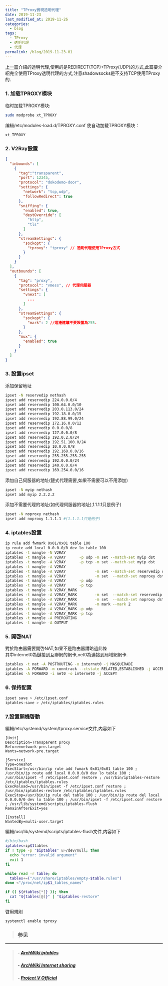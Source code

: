 ```yaml
---
title: "TProxy實現透明代理"
date: 2019-11-23
last_modified_at: 2019-11-26
categories:
  - blog
tags:
  - TProxy
  - 透明代理
  - 代理
permalink: /blog/2019-11-23-01
---
```

[上一篇](https://xuebaxi.com//blog/transparent_proxy)介紹的透明代理,使用的是REDIRECT(TCP)+TProxy(UDP)的方式,此篇要介紹完全使用TProxy透明代理的方式,注意shadowsocks是不支持TCP使用TProxy的.
### 1. 加载TPROXY模块
临时加载TPROXY模块:
```sh
sudo modprobe xt_TPROXY
```
编辑/etc/modules-load.d/TPROXY.conf 使自动加载TPROXY模块：
```
xt_TPROXY
```

### 2. V2Ray設置

```json
{
  "inbounds": [
    {
      "tag":"transparent",
      "port": 12345,
      "protocol": "dokodemo-door",
      "settings": {
        "network": "tcp,udp",
        "followRedirect": true
      },
      "sniffing": {
        "enabled": true,
        "destOverride": [
          "http",
          "tls"
        ]
      },
      "streamSettings": {
        "sockopt": {
          "tproxy": "tproxy" // 透明代理使用TProxy方式
        }
      }
    }
  ],
  "outbounds": [
    {
      "tag": "proxy",
      "protocol": "vmess", // 代理伺服器
      "settings": {
        "vnext": [
          ...
        ]
      },
      "streamSettings": {
        "sockopt": {
          "mark": 2 //這邊建議不要設置為255.
        }
      },
      "mux": {
        "enabled": true
      }
    }
  ]
}
```
### 3. 設置ipset

添加保留地址
```sh
ipset -N reservedip nethash
ipset add reservedip 224.0.0.0/4
ipset add reservedip 100.64.0.0/10
ipset add reservedip 203.0.113.0/24
ipset add reservedip 192.18.0.0/15
ipset add reservedip 192.88.99.0/24
ipset add reservedip 172.16.0.0/12
ipset add reservedip 0.0.0.0/8
ipset add reservedip 127.0.0.0/8
ipset add reservedip 192.0.2.0/24
ipset add reservedip 192.51.100.0/24
ipset add reservedip 10.0.0.0/8
ipset add reservedip 192.168.0.0/16
ipset add reservedip 255.255.255.255
ipset add reservedip 192.0.0.0/24
ipset add reservedip 240.0.0.0/4
ipset add reservedip 169.254.0.0/16
```
添加自己伺服器的地址(鏈式代理需要,如果不需要可以不用添加)
```sh
ipset -N myip nethash
ipset add myip 2.2.2.2
```
添加不需要代理的地址(如代理伺服器的地址),1.1.1.1只是例子)
```sh
ipset -N noproxy nethash
ipset add noproxy 1.1.1.1 #(1.1.1.1只是例子)
```
### 4. iptables設置
```sh
ip rule add fwmark 0x01/0x01 table 100
ip route add local 0.0.0.0/0 dev lo table 100
iptables -t mangle -N V2RAY
iptables -t mangle -A V2RAY      -p udp -m set --match-set myip dst        -j TPROXY --on-port  12346 --tproxy-mark 0x01/0x01 --on-ip 0.0.0.0 
iptables -t mangle -A V2RAY      -p tcp -m set --match-set myip dst        -j TPROXY --on-port  12346 --tproxy-mark 0x01/0x01 --on-ip 0.0.0.0
iptables -t mangle -A V2RAY                                                -j RETURN -m mark --mark 2
iptables -t mangle -A V2RAY             -m set --match-set reservedip dst  -j RETURN
iptables -t mangle -A V2RAY             -m set  --match-set noproxy dst    -j RETURN
iptables -t mangle -A V2RAY      -p udp                                    -j TPROXY --on-port 12345 --tproxy-mark 0x01/0x01 --on-ip 0.0.0.0
iptables -t mangle -A V2RAY      -p tcp                                    -j TPROXY --on-port 12345 --tproxy-mark 0x01/0x01 --on-ip 0.0.0.0
iptables -t mangle -N V2RAY_MARK
iptables -t mangle -A V2RAY_MARK        -m set  --match-set reservedip dst -j RETURN
iptables -t mangle -A V2RAY_MARK        -m set  --match-set noproxy dst    -j RETURN
iptables -t mangle -A V2RAY_MARK        -m mark --mark 2                   -j RETURN 
iptables -t mangle -A V2RAY_MARK -p udp                                    -j MARK --set-mark 1
iptables -t mangle -A V2RAY_MARK -p tcp                                    -j MARK --set-mark 1
iptables -t mangle -A PREROUTING                                           -j V2RAY
iptables -t mangle -A OUTPUT                                               -j V2RAY_MARK
```

### 5. 開啓NAT

對於路由器需要開啓NAT,如果不是路由器請略過此條<br>
其中internet0為鏈接到互聯網的網卡,net0為連接到局域網網卡.

```sh
iptables -t nat -A POSTROUTING -o internet0 -j MASQUERADE
iptables -A FORWARD -m conntrack --ctstate RELATED,ESTABLISHED -j ACCEPT
iptables -A FORWARD -i net0 -o internet0 -j ACCEPT
```

### 6. 保持配置

```sh
ipset save > /etc/ipset.conf
iptables-save > /etc/iptables/iptables.rules
```

### 7.設置開機啓動
編輯/etc/systemd/system/tproxy.service文件,内容如下
```
[Unit]
Description=Transparent proxy
Before=network-pre.target
Wants=network-pre.target

[Service]
Type=oneshot
ExecStart=/usr/bin/ip rule add fwmark 0x01/0x01 table 100 ; /usr/bin/ip route add local 0.0.0.0/0 dev lo table 100 ; /usr/bin/ipset -f /etc/ipset.conf restore ; /usr/bin/iptables-restore /etc/iptables/iptables.rules
ExecReload=/usr/bin/ipset -f /etc/ipset.conf restore ; /usr/bin/iptables-restore /etc/iptables/iptables.rules
ExecStop=/usr/bin/ip rule del table 100 ; /usr/bin/ip route del local 0.0.0.0/0 dev lo table 100 ; /usr/bin/ipset -f /etc/ipset.conf restore ; /usr/lib/systemd/scripts/iptables-flush
RemainAfterExit=yes

[Install]
WantedBy=multi-user.target
```
編輯/usr/lib/systemd/scripts/iptables-flush文件,内容如下
```sh
#/bin/bash
iptables=ip$1tables
if ! type -p "$iptables" &>/dev/null; then
  echo "error: invalid argument"
  exit 1
fi

while read -r table; do
  tables+=("/usr/share/iptables/empty-$table.rules")
done <"/proc/net/ip$1_tables_names"

if (( ${#tables[*]} )); then
  cat "${tables[@]}" | "$iptables-restore"
fi
```
啓用規則
```sh
systemctl enable tproxy
```
> ### 参见
- - -
> ##### - [ArchWiki iptables](https://wiki.archlinux.org/index.php/iptables)
> ##### - [ArchWiki Internet sharing](https://wiki.archlinux.org/index.php/Internet_sharing)
> ##### - [Project V Official](https://www.v2fly.org/)